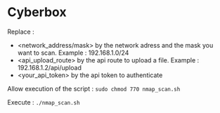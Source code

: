 # Cyberbox

Replace :
- <network_address/mask> by the network adress and the mask you want to scan. Example : 192.168.1.0/24
- <api_upload_route> by the api route to upload a file. Example : 192.168.1.2/api/upload
- <your_api_token> by the api token to authenticate

Allow execution of the script : `sudo chmod 770 nmap_scan.sh`

Execute : `./nmap_scan.sh`
